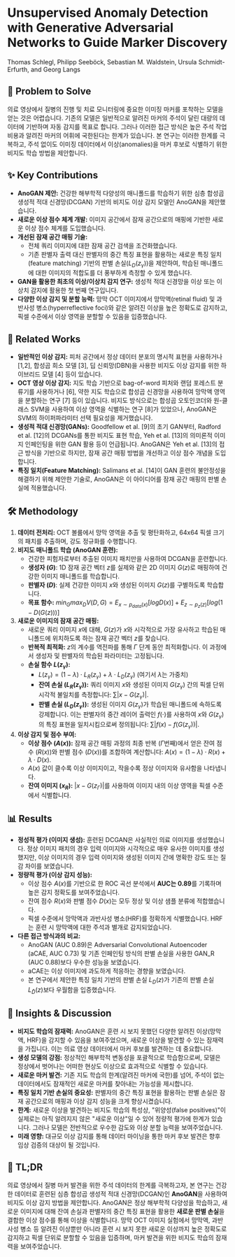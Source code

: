 # Unsupervised Anomaly Detection with Generative Adversarial Networks to Guide Marker Discovery

Thomas Schlegl, Philipp Seeböck, Sebastian M. Waldstein, Ursula Schmidt-Erfurth, and Georg Langs

## 🧩 Problem to Solve

의료 영상에서 질병의 진행 및 치료 모니터링에 중요한 이미징 마커를 포착하는 모델을 얻는 것은 어렵습니다. 기존의 모델은 일반적으로 알려진 마커의 주석이 달린 대량의 데이터에 기반하며 자동 감지를 목표로 합니다. 그러나 이러한 접근 방식은 높은 주석 작업 비용과 알려진 마커의 어휘에 국한된다는 한계가 있습니다. 본 연구는 이러한 한계를 극복하고, 주석 없이도 이미징 데이터에서 이상(anomalies)을 마커 후보로 식별하기 위한 비지도 학습 방법을 제안합니다.

## ✨ Key Contributions

- **AnoGAN 제안:** 건강한 해부학적 다양성의 매니폴드를 학습하기 위한 심층 합성곱 생성적 적대 신경망(DCGAN) 기반의 비지도 이상 감지 모델인 AnoGAN을 제안했습니다.
- **새로운 이상 점수 체계 개발:** 이미지 공간에서 잠재 공간으로의 매핑에 기반한 새로운 이상 점수 체계를 도입했습니다.
- **개선된 잠재 공간 매핑 기술:**
  - 전체 쿼리 이미지에 대한 잠재 공간 검색을 조건화했습니다.
  - 기존 판별자 출력 대신 판별자의 중간 특징 표현을 활용하는 새로운 특징 일치(feature matching) 기반의 판별 손실($L_D(z_\gamma)$)을 제안하여, 학습된 매니폴드에 대한 이미지의 적합도를 더 풍부하게 측정할 수 있게 했습니다.
- **GAN을 활용한 최초의 이상/이상치 감지 연구:** 생성적 적대 신경망을 이상 또는 이상치 감지에 활용한 첫 번째 연구입니다.
- **다양한 이상 감지 및 분할 능력:** 망막 OCT 이미지에서 망막액(retinal fluid) 및 과반사성 병소(hyperreflective foci)와 같은 알려진 이상을 높은 정확도로 감지하고, 픽셀 수준에서 이상 영역을 분할할 수 있음을 입증했습니다.

## 📎 Related Works

- **일반적인 이상 감지:** 피처 공간에서 정상 데이터 분포의 명시적 표현을 사용하거나 [1,2], 합성곱 희소 모델 [3], 딥 신뢰망(DBN)을 사용한 비지도 이상 감지를 위한 하이브리드 모델 [4] 등이 있습니다.
- **OCT 영상 이상 감지:** 지도 학습 기반으로 bag-of-word 피처와 랜덤 포레스트 분류기를 사용하거나 [6], 약한 지도 학습으로 합성곱 신경망을 사용하여 망막액 영역을 분할하는 연구 [7] 등이 있습니다. 비지도 방식으로는 합성곱 오토인코더와 원-클래스 SVM을 사용하여 이상 영역을 식별하는 연구 [8]가 있었으나, AnoGAN은 SVM의 하이퍼파라미터 선택 필요성을 제거했습니다.
- **생성적 적대 신경망(GANs):** Goodfellow et al. [9]의 초기 GAN부터, Radford et al. [12]의 DCGANs를 통한 비지도 표현 학습, Yeh et al. [13]의 의미론적 이미지 인페인팅을 위한 GAN 활용 등이 언급됩니다. AnoGAN은 Yeh et al. [13]의 접근 방식을 기반으로 하지만, 잠재 공간 매핑 방법을 개선하고 이상 점수 개념을 도입합니다.
- **특징 일치(Feature Matching):** Salimans et al. [14]이 GAN 훈련의 불안정성을 해결하기 위해 제안한 기술로, AnoGAN은 이 아이디어를 잠재 공간 매핑의 판별 손실에 적용했습니다.

## 🛠️ Methodology

1. **데이터 전처리:** OCT 볼륨에서 망막 영역을 추출 및 평탄화하고, 64x64 픽셀 크기의 패치를 추출하며, 강도 정규화를 수행합니다.
2. **비지도 매니폴드 학습 (AnoGAN 훈련):**
   - 건강한 피험자로부터 추출된 이미지 패치만을 사용하여 DCGAN을 훈련합니다.
   - **생성자 ($G$)**: 1D 잠재 공간 벡터 $z$를 실제와 같은 2D 이미지 $G(z)$로 매핑하여 건강한 이미지 매니폴드를 학습합니다.
   - **판별자 ($D$)**: 실제 건강한 이미지 $x$와 생성된 이미지 $G(z)$를 구별하도록 학습합니다.
   - **목표 함수:** $min_G max_D V(D,G) = E_{x \sim p_{data}(x)}[logD(x)] + E_{z \sim p_z(z)}[log(1-D(G(z)))]$
3. **새로운 이미지의 잠재 공간 매핑:**
   - 새로운 쿼리 이미지 $x$에 대해, $G(z)$가 $x$와 시각적으로 가장 유사하고 학습된 매니폴드에 위치하도록 하는 잠재 공간 벡터 $z$를 찾습니다.
   - **반복적 최적화:** $z$의 계수를 역전파를 통해 $\Gamma$ 단계 동안 최적화합니다. 이 과정에서 생성자 및 판별자의 학습된 파라미터는 고정됩니다.
   - **손실 함수 $L(z_\gamma)$:**
     - $L(z_\gamma) = (1-\lambda) \cdot L_R(z_\gamma) + \lambda \cdot L_D(z_\gamma)$ (여기서 $\lambda$는 가중치)
     - **잔여 손실 ($L_R(z_\gamma)$):** 쿼리 이미지 $x$와 생성된 이미지 $G(z_\gamma)$ 간의 픽셀 단위 시각적 불일치를 측정합니다: $\sum |x - G(z_\gamma)|$.
     - **판별 손실 ($L_D(z_\gamma)$):** 생성된 이미지 $G(z_\gamma)$가 학습된 매니폴드에 속하도록 강제합니다. 이는 판별자의 중간 레이어 출력인 $f(\cdot)$를 사용하여 $x$와 $G(z_\gamma)$의 특징 표현을 일치시킴으로써 정의됩니다: $\sum |f(x) - f(G(z_\gamma))|$.
4. **이상 감지 및 점수 부여:**
   - **이상 점수 ($A(x)$):** 잠재 공간 매핑 과정의 최종 반복 ($\Gamma$번째)에서 얻은 잔여 점수 ($R(x)$)와 판별 점수 ($D(x)$)를 조합하여 계산합니다: $A(x) = (1-\lambda) \cdot R(x) + \lambda \cdot D(x)$.
   - $A(x)$ 값이 클수록 이상 이미지이고, 작을수록 정상 이미지와 유사함을 나타냅니다.
   - **잔여 이미지 ($x_R$):** $|x - G(z_\Gamma)|$를 사용하여 이미지 내의 이상 영역을 픽셀 수준에서 식별합니다.

## 📊 Results

- **정성적 평가 (이미지 생성):** 훈련된 DCGAN은 사실적인 의료 이미지를 생성했습니다. 정상 이미지 패치의 경우 입력 이미지와 시각적으로 매우 유사한 이미지를 생성했지만, 이상 이미지의 경우 입력 이미지와 생성된 이미지 간에 명확한 강도 또는 질감 차이를 보였습니다.
- **정량적 평가 (이상 감지 성능):**
  - 이상 점수 $A(x)$를 기반으로 한 ROC 곡선 분석에서 **AUC는 0.89**를 기록하며 높은 감지 정확도를 보여주었습니다.
  - 잔여 점수 $R(x)$와 판별 점수 $D(x)$는 모두 정상 및 이상 샘플 분류에 적합했습니다.
  - 픽셀 수준에서 망막액과 과반사성 병소(HRF)를 정확하게 식별했습니다. HRF는 훈련 시 망막액에 대한 주석과 별개로 감지되었습니다.
- **다른 접근 방식과의 비교:**
  - AnoGAN (AUC 0.89)은 Adversarial Convolutional Autoencoder (aCAE, AUC 0.73) 및 기존 인페인팅 방식의 판별 손실을 사용한 GAN_R (AUC 0.88)보다 우수한 성능을 보였습니다.
  - aCAE는 이상 이미지에 과도하게 적응하는 경향을 보였습니다.
  - 본 연구에서 제안한 특징 일치 기반의 판별 손실 $L_D(z)$가 기존의 판별 손실 $L_{\hat{D}}(z)$보다 우월함을 입증했습니다.

## 🧠 Insights & Discussion

- **비지도 학습의 잠재력:** AnoGAN은 훈련 시 보지 못했던 다양한 알려진 이상(망막액, HRF)을 감지할 수 있음을 보여주었으며, 새로운 이상을 발견할 수 있는 잠재력을 가집니다. 이는 의료 영상 데이터에서 마커 후보를 발견하는 데 중요합니다.
- **생성 모델의 강점:** 정상적인 해부학적 변동성을 포괄적으로 학습함으로써, 모델은 정상에서 벗어나는 어떠한 현상도 이상으로 효과적으로 식별할 수 있습니다.
- **새로운 마커 발견:** 기존 지도 학습의 한계(알려진 마커에 국한)를 넘어, 주석이 없는 데이터에서도 잠재적인 새로운 마커를 찾아내는 가능성을 제시합니다.
- **특징 일치 기반 손실의 중요성:** 판별자의 중간 특징 표현을 활용하는 판별 손실은 잠재 공간으로의 매핑과 이상 감지 성능을 크게 향상시켰습니다.
- **한계:** 새로운 이상을 발견하는 비지도 학습의 특성상, "위양성(false positives)"이 실제로는 아직 알려지지 않은 "새로운 이상"일 수 있어 정량적 평가에 한계가 있습니다. 그러나 모델은 전반적으로 우수한 감도와 이상 분할 능력을 보여주었습니다.
- **미래 영향:** 대규모 이상 감지를 통해 데이터 마이닝을 통한 마커 후보 발견은 향후 임상 검증의 대상이 될 것입니다.

## 📌 TL;DR

의료 영상에서 질병 마커 발견을 위한 주석 데이터의 한계를 극복하고자, 본 연구는 건강한 데이터로 훈련된 심층 합성곱 생성적 적대 신경망(DCGAN)인 **AnoGAN**을 사용하여 비지도 이상 감지 방법을 제안합니다. AnoGAN은 정상 해부학적 다양성을 학습하고, 새로운 이미지에 대해 잔여 손실과 판별자의 중간 특징 표현을 활용한 **새로운 판별 손실**을 결합한 이상 점수를 통해 이상을 식별합니다. 망막 OCT 이미지 실험에서 망막액, 과반사성 병소 등 알려진 이상뿐만 아니라 훈련 시 보지 못한 새로운 이상까지 높은 정확도로 감지하고 픽셀 단위로 분할할 수 있음을 입증하며, 마커 발견을 위한 비지도 학습의 잠재력을 보여주었습니다.

